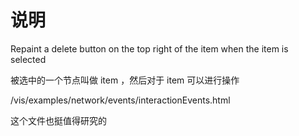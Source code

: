 # 说明

Repaint a delete button on the top right of the item when the item is selected

被选中的一个节点叫做 item ，然后对于 item 可以进行操作


/vis/examples/network/events/interactionEvents.html

这个文件也挺值得研究的


